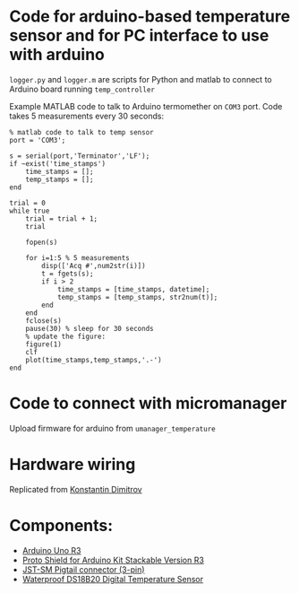 # Code for arduino-based temperature sensor and for PC interface to use with arduino

`logger.py` and `logger.m` are scripts for Python and matlab to connect to Arduino board running `temp_controller`

Example MATLAB code to talk to Arduino termomether on `COM3` port. Code takes 5 measurements every 30 seconds:

    % matlab code to talk to temp sensor
    port = 'COM3';

    s = serial(port,'Terminator','LF');
    if ~exist('time_stamps')
        time_stamps = [];
        temp_stamps = [];
    end

    trial = 0
    while true
        trial = trial + 1;
        trial

        fopen(s)

        for i=1:5 % 5 measurements
            disp(['Acq #',num2str(i)])
            t = fgets(s);
            if i > 2
                time_stamps = [time_stamps, datetime];
                temp_stamps = [temp_stamps, str2num(t)];
            end
        end
        fclose(s)
        pause(30) % sleep for 30 seconds
        % update the figure:
        figure(1)
        clf
        plot(time_stamps,temp_stamps,'.-')
    end


# Code to connect with micromanager

Upload firmware for arduino from `umanager_temperature`

# Hardware wiring

Replicated from [Konstantin Dimitrov](https://create.arduino.cc/projecthub/TheGadgetBoy/ds18b20-digital-temperature-sensor-and-arduino-9cc806)

# Components:

- [Arduino Uno R3](https://www.digikey.com/products/en?keywords=1050-1024-ND)
- [Proto Shield for Arduino Kit Stackable Version R3](https://www.digikey.com/products/en?keywords=1528-1207-ND)
- [JST-SM Pigtail connector (3-pin)](https://www.digikey.com/product-detail/en/sparkfun-electronics/CAB-14575/1568-1831-ND/8543395)
- [Waterproof DS18B20 Digital Temperature Sensor](https://www.digikey.com/products/en?keywords=1528-1592-ND)
